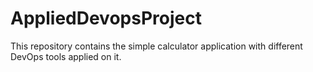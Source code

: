 # AppliedDevopsProject
This repository contains the simple calculator application with different DevOps tools applied on it.
